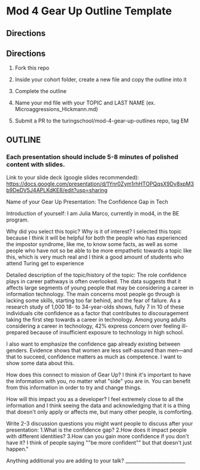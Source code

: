 # Mod 4 Gear Up Outline Template

## Directions

 ## Directions

  1) Fork this repo

  2) Inside your cohort folder, create a new file and copy the outline into it

  3) Complete the outline

  4) Name your md file with your TOPIC and LAST NAME (ex.   Microaggressions_Hickmann.md)

  5)  Submit a PR to the turingschool/mod-4-gear-up-outlines repo, tag EM


## OUTLINE

### Each presentation should include 5-8 minutes of polished content with slides.

  Link to your slide deck (google slides recommended): https://docs.google.com/presentation/d/1Ynr0Zym1rhHTOPQqsX9Dv8xpM3b9DeDV5J4APLKdKE8/edit?usp=sharing

  Name of your Gear Up Presentation: The Confidence Gap in Tech

  Introduction of yourself: I am Julia Marco, currently in mod4, in the BE program.

  Why did you select this topic?  Why is it of interest? I selected this topic because I think it will be helpful for both the people who has experienced the impostor syndrome, like me, to know some facts, as well as some people who have not so be able to be more empathetic towards a topic like this, which is very much real and I think a good amount of students who attend Turing get to experience

  Detailed description of the topic/history of the topic:
  The role confidence plays in career pathways is often overlooked. The data suggests that it affects large segments of young people that may be considering a career in information technology. The main concerns most people go through is lacking some skills, starting too far behind, and the fear of failure. As a research study of 1,000 18- to 34-year-olds shows, fully 7 in 10 of these individuals cite confidence as a factor that contributes to discouragement taking the first step towards a career in technology. Among young adults considering a career in technology, 42% express concern over feeling ill-prepared because of insufficient exposure to technology in high school.

  I also want to emphasize the confidence gap already existing between genders. Evidence shows that women are less self-assured than men—and that to succeed, confidence matters as much as competence. I want to show some data about this.

  How does this connect to mission of Gear Up? I think it's important to have the information with you, no matter what "side" you are in. You can benefit from this information in order to try and change things.

  How will this impact you as a developer? I feel extremely close to all the information and I think seeing the data and acknowledging that it is a thing that doesn't only apply or affects me, but many other people, is comforting.

  Write 2-3 discussion questions you might want people to discuss after your presentation:
    1.What is the confidence gap?
    2.How does it impact people with different identities?
    3.How can you gain more confidence if you don't have it?  I think of people saying ""be more confident"" but that doesn't just happen."

   Anything additional you are adding to your talk? _________________________
